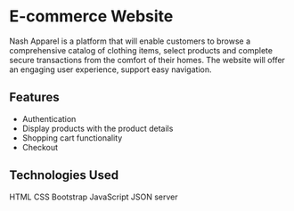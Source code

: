 # E-commerce Website
Nash Apparel is a platform that will enable customers to browse a comprehensive catalog of clothing items, select products and complete secure transactions from the comfort of their homes. The website will offer an engaging user experience, support easy navigation.

## Features
- Authentication
- Display products with the product details
- Shopping cart functionality
- Checkout 

## Technologies Used
 HTML
 CSS
 Bootstrap
 JavaScript
 JSON server